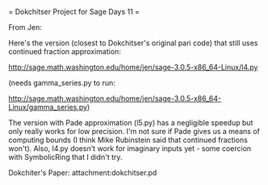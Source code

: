 = Dokchitser Project for Sage Days 11 =

From Jen:

Here's the version (closest to Dokchitser's original pari code) that
still uses continued fraction approximation:

http://sage.math.washington.edu/home/jen/sage-3.0.5-x86_64-Linux/l4.py

(needs gamma_series.py to run:

http://sage.math.washington.edu/home/jen/sage-3.0.5-x86_64-Linux/gamma_series.py)

The version with Pade approximation (l5.py) has a negligible speedup
but only really works for low precision. I'm not sure if Pade gives us
a means of computing bounds (I think Mike Rubinstein said that
continued fractions won't). Also, l4.py doesn't work for imaginary
inputs yet - some coercion with SymbolicRing that I didn't try.

Dokchiter's Paper: attachment:dokchitser.pd
